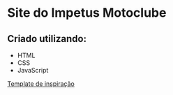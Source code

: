 <h1>Site do Impetus Motoclube</h1>

<h2>Criado utilizando:</h2>
<ul>
  <li>HTML</li>
  <li>CSS</li>
  <li>JavaScript</li>
</ul>

<a href="https://xd.adobe.com/view/1d5cf1eb-c63a-49c6-b69c-f3d6086cb550-480f/">Template de inspiração</a>
